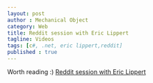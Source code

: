 ```yaml
---
layout: post
author : Mechanical Object
category: Web
title: Reddit session with Eric Lippert
tagline: Videos
tags: [c#, .net, eric lippert,reddit]
published : true
---
```

Worth reading :) <a href="http://www.reddit.com/r/programmerchat/comments/37qwmm/i_am_eric_lippert_a_software_developer/" target="_blank">Reddit session with Eric Lippert</a>